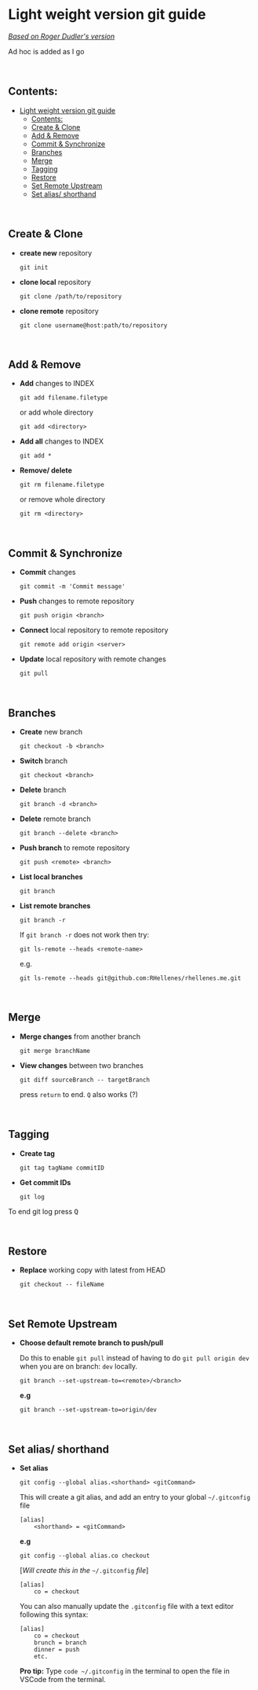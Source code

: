# Light weight version git guide

[_Based on Roger Dudler's version_](http://rogerdudler.github.io/git-guide/)

Ad hoc is added as I go

&nbsp;

## Contents:

- [Light weight version git guide](#light-weight-version-git-guide)
  - [Contents:](#contents)
  - [Create & Clone](#create--clone)
  - [Add & Remove](#add--remove)
  - [Commit & Synchronize](#commit--synchronize)
  - [Branches](#branches)
  - [Merge](#merge)
  - [Tagging](#tagging)
  - [Restore](#restore)
  - [Set Remote Upstream](#set-remote-upstream)
  - [Set alias/ shorthand](#set-alias-shorthand)

&nbsp;

## Create & Clone

- **create new** repository

  ```git
  git init
  ```

- **clone local** repository

  ```git
  git clone /path/to/repository
  ```

- **clone remote** repository

  ```git
  git clone username@host:path/to/repository
  ```

&nbsp;

## Add & Remove

- **Add** changes to INDEX

  ```git
  git add filename.filetype
  ```

  or add whole directory

  ```git
  git add <directory>
  ```

- **Add all** changes to INDEX

  ```git
  git add *
  ```

- **Remove/ delete**

  ```git
  git rm filename.filetype
  ```

  or remove whole directory

  ```git
  git rm <directory>
  ```

&nbsp;

## Commit & Synchronize

- **Commit** changes

  ```git
  git commit -m 'Commit message'
  ```

- **Push** changes to remote repository

  ```git
  git push origin <branch>
  ```

- **Connect** local repository to remote repository

  ```git
  git remote add origin <server>
  ```

- **Update** local repository with remote changes

  ```git
  git pull
  ```

&nbsp;

## Branches

- **Create** new branch

  ```git
  git checkout -b <branch>
  ```

- **Switch** branch

  ```git
  git checkout <branch>
  ```

- **Delete** branch

  ```git
  git branch -d <branch>
  ```

- **Delete** remote branch

  ```git
  git branch --delete <branch>
  ```

- **Push branch** to remote repository

  ```git
  git push <remote> <branch>
  ```

- **List local branches** 

  ```git
  git branch
  ```

- **List remote branches** 

  ```git
  git branch -r
  ```

  If `git branch -r` does not work then try:

  ```git
  git ls-remote --heads <remote-name>
  ```

  e.g.
  ```git
  git ls-remote --heads git@github.com:RHellenes/rhellenes.me.git
  ```



&nbsp;

## Merge

- **Merge changes** from another branch

  ```git
  git merge branchName
  ```

- **View changes** between two branches

  ```git
  git diff sourceBranch -- targetBranch
  ```

  press `return` to end. `Q` also works (?)

&nbsp;

## Tagging

- **Create tag**

  ```git
  git tag tagName commitID
  ```

- **Get commit IDs**

  ```git
  git log
  ```

To end git log press <kbd>Q</kbd> 


&nbsp;

## Restore

- **Replace** working copy with latest from HEAD

  ```git
  git checkout -- fileName
  ```
  
&nbsp;

## Set Remote Upstream

- **Choose default remote branch to push/pull**

  Do this to enable `git pull` instead of having to do `git pull origin dev` when you are on branch: `dev` locally.

  ```git
  git branch --set-upstream-to=<remote>/<branch>
  ```

  **e.g**
  ```git
  git branch --set-upstream-to=origin/dev
  ```

&nbsp;

## Set alias/ shorthand

- **Set alias**


  ```git
  git config --global alias.<shorthand> <gitCommand>
  ```
  
  This will create a git alias, and add an entry to your global `~/.gitconfig` file
  ```git
  [alias]
      <shorthand> = <gitCommand>
  ```

  **e.g**
  ```git
  git config --global alias.co checkout
  ```
  [_Will create this in the_ `~/.gitconfig` _file_]
  ```git
  [alias]
      co = checkout
  ```

  You can also manually update the `.gitconfig` file with a text editor following this syntax:

  ```git
  [alias]
      co = checkout
      brunch = branch
      dinner = push
      etc.
  ```

  **Pro tip:** Type `code ~/.gitconfig` in the terminal to open the file in VSCode from the terminal.